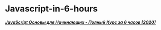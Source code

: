 # Javascript-in-6-hours

<h5><a href="https://www.youtube.com/watch?v=Bluxbh9CaQ0&ab_channel=ВладиленМинин">JavaScript Основы для Начинающих - Полный Курс за 6 часов [2020]</a></h5>
